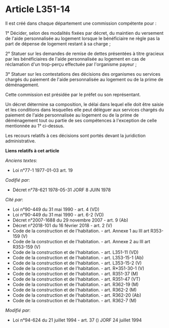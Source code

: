 # Article L351-14

Il est créé dans chaque département une commission compétente pour :

1° Décider, selon des modalités fixées par décret, du maintien du versement de l'aide personnalisée au logement lorsque le
bénéficiaire ne règle pas la part de dépense de logement restant à sa charge ;

2° Statuer sur les demandes de remise de dettes présentées à titre gracieux par les bénéficiaires de l'aide personnalisée au
logement en cas de réclamation d'un trop-perçu effectuée par l'organisme payeur ;

3° Statuer sur les contestations des décisions des organismes ou services chargés du paiement de l'aide personnalisée au
logement ou de la prime de déménagement.

Cette commission est présidée par le préfet ou son représentant.

Un décret détermine sa composition, le délai dans lequel elle doit être saisie et les conditions dans lesquelles elle peut
déléguer aux services chargés du paiement de l'aide personnalisée au logement ou de la prime de déménagement tout ou partie
de ses compétences à l'exception de celle mentionnée au 1° ci-dessus.

Les recours relatifs à ces décisions sont portés devant la juridiction administrative.

**Liens relatifs à cet article**

_Anciens textes_:

  - Loi n°77-1 1977-01-03 art. 19

_Codifié par_:

  - Décret n°78-621 1978-05-31 JORF 8 JUIN 1978

_Cité par_:

  - Loi n°90-449 du 31 mai 1990 - art. 4 (VD)
  - Loi n°90-449 du 31 mai 1990 - art. 6-2 (VD)
  - Décret n°2007-1688 du 29 novembre 2007 - art. 9 (Ab)
  - Décret n°2018-101 du 16 février 2018 - art. 2 (V)
  - Code de la construction et de l'habitation. - art. Annexe 1 au III art R353-159 (V)
  - Code de la construction et de l'habitation. - art. Annexe 2 au III art R353-159 (V)
  - Code de la construction et de l'habitation. - art. L351-11 (VD)
  - Code de la construction et de l'habitation. - art. L353-15-1 (Ab)
  - Code de la construction et de l'habitation. - art. L353-15-2 (V)
  - Code de la construction et de l'habitation. - art. R*351-30-1 (V)
  - Code de la construction et de l'habitation. - art. R351-37 (M)
  - Code de la construction et de l'habitation. - art. R351-47 (VT)
  - Code de la construction et de l'habitation. - art. R362-19 (M)
  - Code de la construction et de l'habitation. - art. R362-2 (M)
  - Code de la construction et de l'habitation. - art. R362-20 (Ab)
  - Code de la construction et de l'habitation. - art. R362-7 (M)

_Modifié par_:

  - Loi n°94-624 du 21 juillet 1994 - art. 37 () JORF 24 juillet 1994
